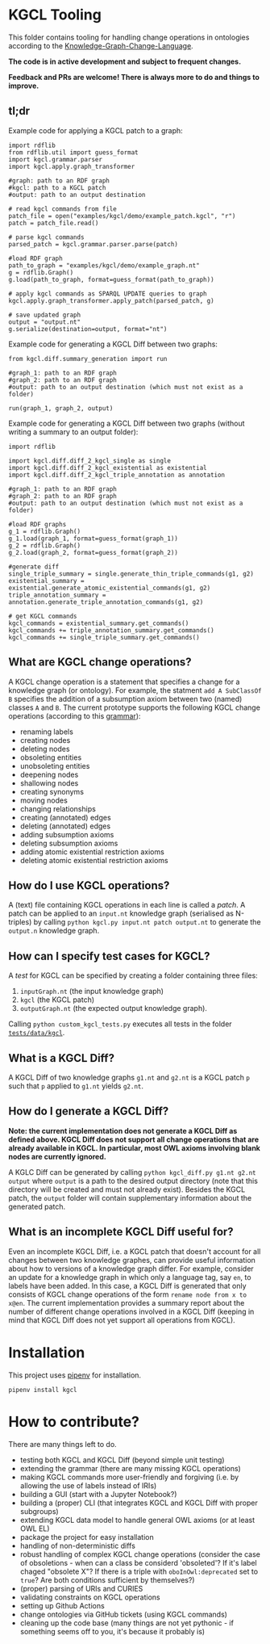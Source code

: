 # KGCL Tooling
This folder contains tooling for handling change operations in ontologies according to the [Knowledge-Graph-Change-Language](https://cmungall.github.io/knowledge-graph-change-language/).

**The code is in active development and subject to frequent changes.**

**Feedback and PRs are welcome! There is always more to do and things to improve.**

## tl;dr

Example code for applying a KGCL patch to a graph:

```
import rdflib
from rdflib.util import guess_format
import kgcl.grammar.parser
import kgcl.apply.graph_transformer

#graph: path to an RDF graph
#kgcl: path to a KGCL patch
#output: path to an output destination

# read kgcl commands from file
patch_file = open("examples/kgcl/demo/example_patch.kgcl", "r")
patch = patch_file.read()

# parse kgcl commands
parsed_patch = kgcl.grammar.parser.parse(patch)

#load RDF graph
path_to_graph = "examples/kgcl/demo/example_graph.nt"
g = rdflib.Graph()
g.load(path_to_graph, format=guess_format(path_to_graph))

# apply kgcl commands as SPARQL UPDATE queries to graph
kgcl.apply.graph_transformer.apply_patch(parsed_patch, g)

# save updated graph
output = "output.nt"
g.serialize(destination=output, format="nt") 

```

Example code for generating a KGCL Diff between two graphs:

```
from kgcl.diff.summary_generation import run

#graph_1: path to an RDF graph
#graph_2: path to an RDF graph
#output: path to an output destination (which must not exist as a folder)

run(graph_1, graph_2, output)
```

Example code for generating a KGCL Diff between two graphs (without writing a summary to an output folder): 

```
import rdflib

import kgcl.diff.diff_2_kgcl_single as single
import kgcl.diff.diff_2_kgcl_existential as existential
import kgcl.diff.diff_2_kgcl_triple_annotation as annotation

#graph_1: path to an RDF graph
#graph_2: path to an RDF graph
#output: path to an output destination (which must not exist as a folder)

#load RDF graphs
g_1 = rdflib.Graph()
g_1.load(graph_1, format=guess_format(graph_1))
g_2 = rdflib.Graph()
g_2.load(graph_2, format=guess_format(graph_2))

#generate diff
single_triple_summary = single.generate_thin_triple_commands(g1, g2)
existential_summary = existential.generate_atomic_existential_commands(g1, g2) 
triple_annotation_summary = annotation.generate_triple_annotation_commands(g1, g2) 

# get KGCL commands
kgcl_commands = existential_summary.get_commands()
kgcl_commands += triple_annotation_summary.get_commands()
kgcl_commands += single_triple_summary.get_commands()
``` 

## What are KGCL change operations?

A KGCL change operation is a statement that specifies a change for a knowledge graph (or ontology). 
For example, the statment `add A SubClassOf B` specifies the addition of a subsumption axiom between two (named) classes `A` and `B`.
The current prototype supports the following KGCL change operations (according to this [grammar](https://github.com/ckindermann/knowledge-graph-change-language/blob/parser/kgcl_tool/grammar/kgcl.lark)):
- renaming labels
- creating nodes
- deleting nodes
- obsoleting entities
- unobsoleting entities
- deepening nodes
- shallowing nodes
- creating synonyms
- moving nodes
- changing relationships 
- creating (annotated) edges
- deleting (annotated) edges
- adding subsumption axioms
- deleting subsumption axioms
- adding atomic existential restriction axioms
- deleting atomic existential restriction axioms 

## How do I use KGCL operations?

A (text) file containing KGCL operations in each line is called a _patch_. A patch can be applied to an `input.nt` knowledge graph (serialised as N-triples) by calling `python kgcl.py input.nt patch output.nt` to generate the `output.n` knowledge graph.
 
## How can I specify test cases for KGCL?

A _test_ for KGCL can be specified by creating a folder containing three files:
1. `inputGraph.nt` (the input knowledge graph)
2. `kgcl` (the KGCL patch)
3. `outputGraph.nt` (the expected output knowledge graph).  

Calling `python custom_kgcl_tests.py` executes all tests in the folder [`tests/data/kgcl`](https://github.com/ckindermann/knowledge-graph-change-language/tree/parser/kgcl_tool/tests/data/kgcl).

## What is a KGCL Diff?

A KGCL Diff of two knowledge graphs `g1.nt` and `g2.nt` is a KGCL patch `p` such that `p` applied to `g1.nt` yields `g2.nt`.

## How do I generate a KGCL Diff?

**Note: the current implementation does not generate a KGCL Diff as defined above. KGCL Diff does not support all change operations that are already available in KGCL. In particular, most OWL axioms involving blank nodes are currently ignored.**

A KGLC Diff can be generated by calling `python kgcl_diff.py g1.nt g2.nt output` where `output` is a path to the desired output directory (note that this directory will be created and must not already exist). Besides the KGCL patch, the `output` folder will contain supplementary information about the generated patch.

## What is an incomplete KGCL Diff useful for?

Even an incomplete KGCL Diff, i.e. a KGCL patch that doesn't account for all changes between two knowledge graphes, can provide useful information about how to versions of a knowledge graph differ.
For example, consider an update for a knowledge graph in which only a language tag, say `en`, to labels have been added. In this case, a KGCL Diff is generated that only consists of KGCL change operations
of the form `rename node from x to x@en`. The current implementation provides a summary report about the number of different change operations involved in a KGCL Diff (keeping in mind that KGCL Diff does not yet support all operations from KGCL).

# Installation

This project uses [pipenv](https://pipenv-fork.readthedocs.io/en/latest/) for installation.

 `pipenv install kgcl`

# How to contribute?

There are many things left to do. 
- testing both KGCL and KGCL Diff (beyond simple unit testing)
- extending the grammar (there are many missing KGCL operations)
- making KGCL commands more user-friendly and forgiving (i.e. by allowing the use of labels instead of IRIs)
- building a GUI (start with a Jupyter Notebook?)
- building a (proper) CLI (that integrates KGCL and KGCL Diff with proper subgroups)
- extending KGCL data model to handle general OWL axioms (or at least OWL EL)
- package the project for easy installation
- handling of non-deterministic diffs
- robust handling of complex KGCL change operations (consider the case of obsoletions - when can a class be considerd 'obsoleted'? If it's label chaged "obsolete X"? If there is a triple with `oboInOwl:deprecated` set to `true`? Are both conditions sufficient by themselves?)
- (proper) parsing of URIs and CURIES 
- validating constraints on KGCL operations
- setting up Github Actions
- change ontologies via GitHub tickets (using KGCL commands)
- cleaning up the code base (many things are not yet pythonic - if something seems off to you, it's because it probably is)
